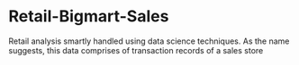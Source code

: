 # Retail-Bigmart-Sales
Retail analysis smartly handled using data science techniques. As the name suggests, this data comprises of transaction records of a sales store
